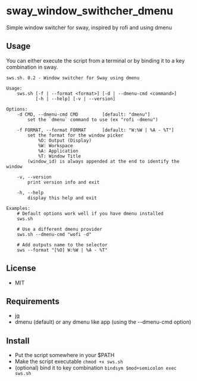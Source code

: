 # sway_window_swithcher_dmenu

Simple window switcher for sway, inspired by rofi and using dmenu

## Usage

You can either execute the script from a terminal or by binding it to a key 
combination in sway.

```
sws.sh. 0.2 - Window switcher for Sway using dmenu

Usage: 
    sws.sh [-f | --format <format>] [-d | --dmenu-cmd <command>] 
           [-h | --help] [-v | --version]

Options:
    -d CMD, --dmenu-cmd CMD         [default: "dmenu"]
        set the `dmenu` command to use (ex "rofi -dmenu")

    -f FORMAT, --format FORMAT      [default: "W:%W | %A - %T"]
        set the format for the window picker
            %O: Output (Display)
            %W: Workspace
            %A: Application
            %T: Window Title
        (window_id) is always appended at the end to identify the window

    -v, --version
        print version info and exit

    -h, --help      
        display this help and exit

Examples:
    # Default options work well if you have dmenu installed
    sws.sh

    # Use a different dmenu provider
    sws.sh --dmenu-cmd "wofi -d"

    # Add outputs name to the selector
    sws --format "[%O] W:%W | %A - %T"
```

## License

* MIT

## Requirements

* [jq](https://stedolan.github.io/jq/)
* dmenu (default) or any dmenu like app (using the --dmenu-cmd option) 

## Install

* Put the script somewhere in your $PATH
* Make the script executable `chmod +x sws.sh`
* (optional) bind it to key combination `bindsym $mod+semicolon exec sws.sh`








